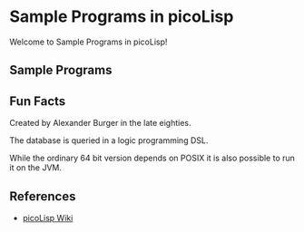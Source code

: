 # Sample Programs in picoLisp

Welcome to Sample Programs in picoLisp!

## Sample Programs


## Fun Facts

Created by Alexander Burger in the late eighties. 

The database is queried in a logic programming DSL. 

While the ordinary 64 bit version depends on POSIX it is also possible to run it on the JVM. 

## References

- [picoLisp Wiki](https://www.picolisp.com)
